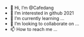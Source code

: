 - 👋 Hi, I’m @Cafedang
- 👀 I’m interested in github 2021
- 🌱 I’m currently learning ...
- 💞️ I’m looking to collaborate on ...
- 📫 How to reach me ...

<!---
Cafedang/Cafedang is a ✨ special ✨ repository because its `README.md` (this file) appears on your GitHub profile.
You can click the Preview link to take a look at your changes.
--->
